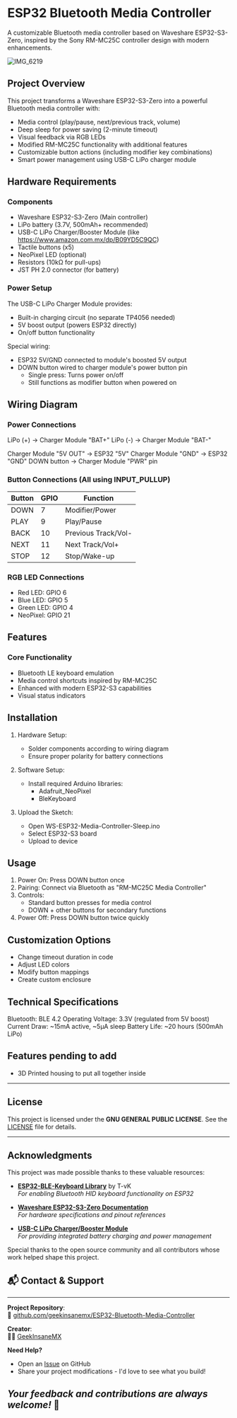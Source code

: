 # ESP32 Bluetooth Media Controller

A customizable Bluetooth media controller based on Waveshare ESP32-S3-Zero, inspired by the Sony RM-MC25C controller design with modern enhancements.

![IMG_6219](https://github.com/user-attachments/assets/ef3c9c69-658e-4597-95cd-5974ae673c5a)


## Project Overview

This project transforms a Waveshare ESP32-S3-Zero into a powerful Bluetooth media controller with:
- Media control (play/pause, next/previous track, volume)
- Deep sleep for power saving (2-minute timeout)
- Visual feedback via RGB LEDs
- Modified RM-MC25C functionality with additional features
- Customizable button actions (including modifier key combinations)
- Smart power management using USB-C LiPo charger module

## Hardware Requirements

### Components
- Waveshare ESP32-S3-Zero (Main controller)
- LiPo battery (3.7V, 500mAh+ recommended)
- USB-C LiPo Charger/Booster Module (like https://www.amazon.com.mx/dp/B09YD5C9QC)
- Tactile buttons (x5)
- NeoPixel LED (optional)
- Resistors (10kΩ for pull-ups)
- JST PH 2.0 connector (for battery)

### Power Setup
The USB-C LiPo Charger Module provides:
- Built-in charging circuit (no separate TP4056 needed)
- 5V boost output (powers ESP32 directly)
- On/off button functionality

Special wiring:
- ESP32 5V/GND connected to module's boosted 5V output
- DOWN button wired to charger module's power button pin
  - Single press: Turns power on/off
  - Still functions as modifier button when powered on

## Wiring Diagram

### Power Connections
LiPo (+) → Charger Module "BAT+"
LiPo (-) → Charger Module "BAT-"

Charger Module "5V OUT" → ESP32 "5V"
Charger Module "GND" → ESP32 "GND"
DOWN button → Charger Module "PWR" pin

### Button Connections (All using INPUT_PULLUP)
| Button | GPIO | Function               |
|--------|------|------------------------|
| DOWN   | 7    | Modifier/Power         |
| PLAY   | 9    | Play/Pause             |
| BACK   | 10   | Previous Track/Vol-    |
| NEXT   | 11   | Next Track/Vol+        |
| STOP   | 12   | Stop/Wake-up           |

### RGB LED Connections
- Red LED: GPIO 6
- Blue LED: GPIO 5
- Green LED: GPIO 4
- NeoPixel: GPIO 21

## Features

### Core Functionality
- Bluetooth LE keyboard emulation
- Media control shortcuts inspired by RM-MC25C
- Enhanced with modern ESP32-S3 capabilities
- Visual status indicators

## Installation

1. Hardware Setup:
   - Solder components according to wiring diagram
   - Ensure proper polarity for battery connections

2. Software Setup:
   - Install required Arduino libraries:
     - Adafruit_NeoPixel
     - BleKeyboard

3. Upload the Sketch:
   - Open WS-ESP32-Media-Controller-Sleep.ino
   - Select ESP32-S3 board
   - Upload to device

## Usage

1. Power On: Press DOWN button once
2. Pairing: Connect via Bluetooth as "RM-MC25C Media Controller"
3. Controls:
   - Standard button presses for media control
   - DOWN + other buttons for secondary functions
4. Power Off: Press DOWN button twice quickly

## Customization Options

- Change timeout duration in code
- Adjust LED colors
- Modify button mappings
- Create custom enclosure

## Technical Specifications

Bluetooth: BLE 4.2
Operating Voltage: 3.3V (regulated from 5V boost)
Current Draw: ~15mA active, ~5μA sleep
Battery Life: ~20 hours (500mAh LiPo)

## **Features pending to add**
* 3D Printed housing to put all together inside

---

## **License**

This project is licensed under the **GNU GENERAL PUBLIC LICENSE**. See the [LICENSE](LICENSE) file for details.

---

## **Acknowledgments**
This project was made possible thanks to these valuable resources:

- **[ESP32-BLE-Keyboard Library](https://github.com/T-vK/ESP32-BLE-Keyboard)** by T-vK  
  *For enabling Bluetooth HID keyboard functionality on ESP32*

- **[Waveshare ESP32-S3-Zero Documentation](https://www.waveshare.com/wiki/ESP32-S3-Zero)**  
  *For hardware specifications and pinout references*

- **[USB-C LiPo Charger/Booster Module](https://www.amazon.com.mx/dp/B09YD5C9QC)**  
  *For providing integrated battery charging and power management*

Special thanks to the open source community and all contributors whose work helped shape this project.

## 📬 Contact & Support
---

**Project Repository**:  
🔗 [github.com/geekinsanemx/ESP32-Bluetooth-Media-Controller](https://github.com/geekinsanemx/ESP32-Bluetooth-Media-Controller)  

**Creator**:  
👨‍💻 [GeekInsaneMX](https://github.com/geekinsanemx)  

**Need Help?**  
- Open an [Issue](https://github.com/geekinsanemx/ESP32-Bluetooth-Media-Controller/issues) on GitHub  
- Share your project modifications - I'd love to see what you build!  

*Your feedback and contributions are always welcome!* 🚀
---
